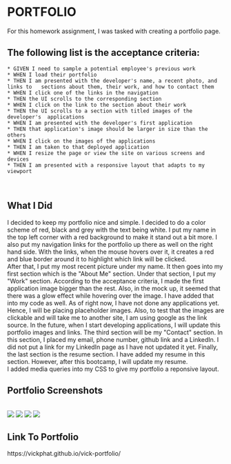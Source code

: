 # PORTFOLIO

For this homework assignment, I was tasked with creating a portfolio page.

<h2>The following list is the acceptance criteria:</h2>

    * GIVEN I need to sample a potential employee's previous work
    * WHEN I load their portfolio
    * THEN I am presented with the developer's name, a recent photo, and links to   sections about them, their work, and how to contact them
    * WHEN I click one of the links in the navigation
    * THEN the UI scrolls to the corresponding section
    * WHEN I click on the link to the section about their work
    * THEN the UI scrolls to a section with titled images of the developer's  applications
    * WHEN I am presented with the developer's first application
    * THEN that application's image should be larger in size than the others
    * WHEN I click on the images of the applications
    * THEN I am taken to that deployed application
    * WHEN I resize the page or view the site on various screens and devices
    * THEN I am presented with a responsive layout that adapts to my viewport

<br>
<h2>What I Did</h2>
I decided to keep my portfolio nice and simple. I decided to do a color scheme 
of red, black and grey with the text being white. I put my name in the top left corner with a red background to make it stand out a bit more. I also put my navigation links for the portfolio up there as well on the right hand side. With the links, when the mouse hovers over it, it creates a red and blue border around it to highlight which link will be clicked. 
<br>
After that, I put my most recent picture under my name. It then goes into my first section which is the "About Me" section. Under that section, I put my "Work" section. According to the acceptance criteria, I made the first application image bigger than the rest. Also, in the mock up, it seemed that there was a glow effect while hovering over the image. I have added that into my code as well. As of right now, I have not done any applications yet. Hence, I will be placing placeholder images. Also, to test that the images are clickable and will take me to another site, I am using google as the link source. In the future, when I start developing applications, I will update this portfolio images and links. The third section will be my "Contact" section. In this section, I placed my email, phone number, github link and a LinkedIn. I did not put a link for my LinkedIn page as I have not updated it yet. Finally, the last section is the resume section. I have added my resume in this section. However, after this bootcamp, I 
will update my resume. 
<br>
I added media queries into my CSS to give my portfolio a reponsive layout. 

<br>
<h2>Portfolio Screenshots</h2>
<br>

<img src="https://github.com/vickphat/vick-portfolio/blob/master/Assets/images/portfolio-screenshot1.JPG">
<img src="https://github.com/vickphat/vick-portfolio/blob/master/Assets/images/portfolio-screenshot2.JPG">
<img src="https://github.com/vickphat/vick-portfolio/blob/master/Assets/images/portfolio-screenshot3.JPG">
<img src="https://github.com/vickphat/vick-portfolio/blob/master/Assets/images/portfolio-screenshot4.JPG">

<br>
<h2>Link To Portfolio</h2>
https://vickphat.github.io/vick-portfolio/
